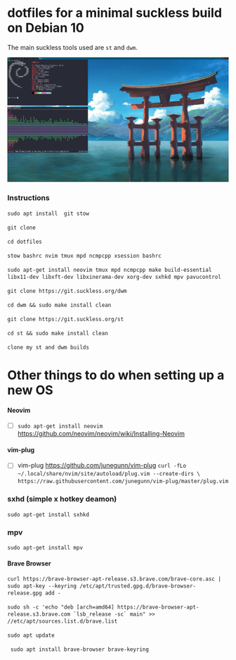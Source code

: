 # dotfiles for a minimal suckless build on Debian 10

The main suckless tools used are `st` and `dwm`. 

![screenshots](screenshots/pic.png)

### Instructions

```
sudo apt install  git stow

git clone

cd dotfiles

stow bashrc nvim tmux mpd ncmpcpp xsession bashrc 

sudo apt-get install neovim tmux mpd ncmpcpp make build-essential libx11-dev libxft-dev libxinerama-dev xorg-dev sxhkd mpv pavucontrol

git clone https://git.suckless.org/dwm

cd dwm && sudo make install clean

git clone https://git.suckless.org/st

cd st && sudo make install clean

clone my st and dwm builds
```


# Other things to do when setting up a new OS

#### Neovim

- [ ] `sudo apt-get install neovim` https://github.com/neovim/neovim/wiki/Installing-Neovim

#### vim-plug

- [ ] vim-plug https://github.com/junegunn/vim-plug  `curl -fLo ~/.local/share/nvim/site/autoload/plug.vim --create-dirs \
    https://raw.githubusercontent.com/junegunn/vim-plug/master/plug.vim`

### sxhd (simple x hotkey deamon)

```
sudo apt-get install sxhkd
```

### mpv

```
sudo apt-get install mpv
```

#### Brave Browser
```
curl https://brave-browser-apt-release.s3.brave.com/brave-core.asc | sudo apt-key --keyring /etc/apt/trusted.gpg.d/brave-browser-release.gpg add -
 
sudo sh -c 'echo "deb [arch=amd64] https://brave-browser-apt-release.s3.brave.com `lsb_release -sc` main" >> //etc/apt/sources.list.d/brave.list
 
sudo apt update
 
 sudo apt install brave-browser brave-keyring
```
